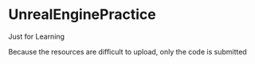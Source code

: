 # UnrealEnginePractice

Just for Learning

Because the resources are difficult to upload, only the code is submitted
